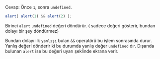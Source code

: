 Cevap: Önce `1`, sonra `undefined`.

```js run
alert( alert(1) && alert(2) );
```

Birinci `alert` `undefined` değeri döndürür. ( sadece değeri gösterir, bundan dolayı bir şey döndürmez)

Bundan dolayı ilk `yanlışı` bulan `&&` operatörü bu işlem sonrasında durur. Yanlış değeri dönderir ki bu durumda yanlış değer `undefined` dır. Dışarıda bulunan `alert` ise bu değeri uyarı şeklinde ekrana verir.

